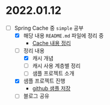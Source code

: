 # 2022.01.12

-	[ ] Spring Cache 중 `simple` 공부
	-	[x] 해당 내용 `README.md` 파일에 정리 중
		-	[Cache 내용 정리](https://github.com/codeleesh/study-code/blob/main/spring-boot-cache/README.md)
	-	[ ] 정리 내용
		-	[x] 캐시 개념
		-	[ ] 캐시 사용 계층별 정리
		-	[ ] 샘플 프로젝트 소개
	-	[x] 샘플 프로젝트 진행
		-	[github 샘플 저장](https://github.com/codeleesh/study-code/tree/main/spring-boot-cache)
	-	[ ] 블로그 공유
